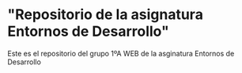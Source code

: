 <h1>"Repositorio de la asignatura Entornos de Desarrollo"</h1>
<p>Este es el repositorio del grupo 1ºA WEB de la asginatura Entornos de Desarrollo</p>


